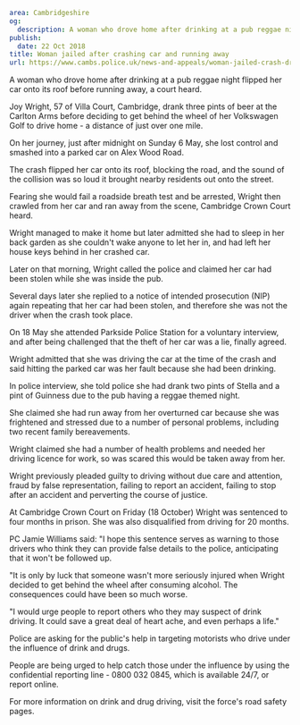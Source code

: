 ```yaml
area: Cambridgeshire
og:
  description: A woman who drove home after drinking at a pub reggae night flipped her car onto its roof before running away, a court heard.
publish:
  date: 22 Oct 2018
title: Woman jailed after crashing car and running away
url: https://www.cambs.police.uk/news-and-appeals/woman-jailed-crash-drink-driving
```

A woman who drove home after drinking at a pub reggae night flipped her car onto its roof before running away, a court heard.

Joy Wright, 57 of Villa Court, Cambridge, drank three pints of beer at the Carlton Arms before deciding to get behind the wheel of her Volkswagen Golf to drive home - a distance of just over one mile.

On her journey, just after midnight on Sunday 6 May, she lost control and smashed into a parked car on Alex Wood Road.

The crash flipped her car onto its roof, blocking the road, and the sound of the collision was so loud it brought nearby residents out onto the street.

Fearing she would fail a roadside breath test and be arrested, Wright then crawled from her car and ran away from the scene, Cambridge Crown Court heard.

Wright managed to make it home but later admitted she had to sleep in her back garden as she couldn't wake anyone to let her in, and had left her house keys behind in her crashed car.

Later on that morning, Wright called the police and claimed her car had been stolen while she was inside the pub.

Several days later she replied to a notice of intended prosecution (NIP) again repeating that her car had been stolen, and therefore she was not the driver when the crash took place.

On 18 May she attended Parkside Police Station for a voluntary interview, and after being challenged that the theft of her car was a lie, finally agreed.

Wright admitted that she was driving the car at the time of the crash and said hitting the parked car was her fault because she had been drinking.

In police interview, she told police she had drank two pints of Stella and a pint of Guinness due to the pub having a reggae themed night.

She claimed she had run away from her overturned car because she was frightened and stressed due to a number of personal problems, including two recent family bereavements.

Wright claimed she had a number of health problems and needed her driving licence for work, so was scared this would be taken away from her.

Wright previously pleaded guilty to driving without due care and attention, fraud by false representation, failing to report an accident, failing to stop after an accident and perverting the course of justice.

At Cambridge Crown Court on Friday (18 October) Wright was sentenced to four months in prison. She was also disqualified from driving for 20 months.

PC Jamie Williams said: "I hope this sentence serves as warning to those drivers who think they can provide false details to the police, anticipating that it won't be followed up.

"It is only by luck that someone wasn't more seriously injured when Wright decided to get behind the wheel after consuming alcohol. The consequences could have been so much worse.

"I would urge people to report others who they may suspect of drink driving. It could save a great deal of heart ache, and even perhaps a life."

Police are asking for the public's help in targeting motorists who drive under the influence of drink and drugs.

People are being urged to help catch those under the influence by using the confidential reporting line - 0800 032 0845, which is available 24/7, or report online.

For more information on drink and drug driving, visit the force's road safety pages.
